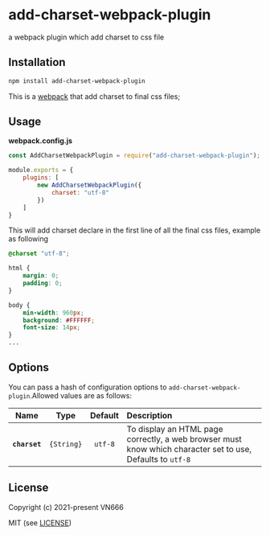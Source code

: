 # add-charset-webpack-plugin
a webpack plugin which add charset to css file

## Installation

```bash
npm install add-charset-webpack-plugin
```

This is a [webpack](http://webpack.js.org/) that add charset to final css files; 

## Usage
**webpack.config.js**

```js
const AddCharsetWebpackPlugin = require("add-charset-webpack-plugin");

module.exports = {
  	plugins: [
    	new AddCharsetWebpackPlugin({
    		charset: "utf-8"
    	})
  	]
}
```

This will add charset declare in the first line of all the final css files, example as following

```css
@charset "utf-8";

html {
	margin: 0;
	padding: 0;
}

body {
    min-width: 960px;
    background: #FFFFFF;
    font-size: 14px;
}
...
```

## Options
You can pass a hash of configuration options to `add-charset-webpack-plugin`.Allowed values are as follows:

|Name|Type|Default|Description|
|:--:|:--:|:-----:|:----------|
|**`charset`**|`{String}`|`utf-8`|To display an HTML page correctly, a web browser must know which character set to use, Defaults to `utf-8`|

## License

Copyright (c) 2021-present VN666

MIT (see [LICENSE](LICENSE))